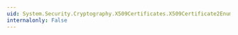 ```yaml
---
uid: System.Security.Cryptography.X509Certificates.X509Certificate2Enumerator.Reset
internalonly: False
---
```

